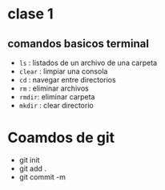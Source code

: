 # clase 1
## comandos basicos terminal
- ````ls```` : listados de un archivo de una carpeta
- ````clear```` : limpiar una consola
- ````cd```` : navegar entre directorios
- ````rm```` : eliminar archivos
- ````rmdir````: eliminar carpeta
- ````mkdir```` : clear directorio


# Coamdos de git
- git init
- git add .
- git commit -m 